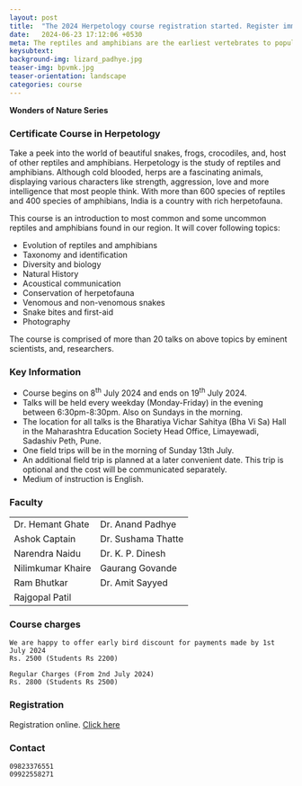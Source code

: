 ```yaml
---
layout: post
title:  "The 2024 Herpetology course registration started. Register immediately to book your place."
date:   2024-06-23 17:12:06 +0530
meta: The reptiles and amphibians are the earliest vertebrates to populate the land. This course conducted by eminent experts on reptiles and amphibians is a great introduction to the fantastic variety of snakes, lizards, frogs, crocodiles and other herpetofauna that inhabits our region. The course includes field visits on weekends for first hand primer and presentations covering variety of topics from identification to evolution. The course is open to all and will be conducted between 8th July - 19th July 2024 at the Bharatiya Vichar Sahitya Hall, Limayewadi, Sadashiv Peth, Pune.
keysubtext:
background-img: lizard_padhye.jpg
teaser-img: bpvmk.jpg
teaser-orientation: landscape
categories: course
---
```


**Wonders of Nature Series**

### Certificate Course in Herpetology

Take a peek into the world of beautiful snakes, frogs, crocodiles, and, host of other
reptiles and amphibians. Herpetology is the study of reptiles and amphibians.
Although cold blooded, herps are a fascinating animals, displaying various
characters like strength, aggression, love and more intelligence that most
people think. With more than 600 species of reptiles and 400 species of
amphibians, India is a country with rich herpetofauna.

This course is an introduction to most common and some uncommon reptiles and
amphibians found in our region. It will cover following topics:

+ Evolution of reptiles and amphibians
+ Taxonomy and identification
+ Diversity and biology
+ Natural History
+ Acoustical communication
+ Conservation of herpetofauna
+ Venomous and non-venomous snakes
+ Snake bites and first-aid
+ Photography

The course is comprised of more than 20 talks on above topics by eminent
scientists, and, researchers.


### Key Information ###
+ Course begins on 8<sup>th</sup> July 2024 and ends on 19<sup>th</sup> July 2024.
+ Talks will be held every weekday (Monday-Friday) in the evening between 6:30pm-8:30pm. Also on Sundays in the morning.
+ The location for all talks is the Bharatiya Vichar Sahitya (Bha Vi Sa) Hall in the Maharashtra Education Society Head Office, Limayewadi, Sadashiv Peth, Pune.
+ One field trips will be in the morning of Sunday 13th July.
+ An additional field trip is planned at a later convenient date. This trip is optional and the cost will be communicated separately.
+ Medium of instruction is English.


### Faculty
<table class="table table-striped">
    <tr>
    <td>Dr. Hemant Ghate</td>
    <td>Dr. Anand Padhye</td>
    </tr> <tr>
    <td>Ashok Captain</td>
    <td>Dr. Sushama Thatte</td>
    </tr> <tr>
    <td>Narendra Naidu</td>
    <td>Dr. K. P. Dinesh</td>
    </tr> <tr>
    <td>Nilimkumar Khaire</td>
    <td>Gaurang Govande</td>
    </tr>
    <tr>
    <td>Ram Bhutkar</td>
    <td>Dr. Amit Sayyed</td>
    </tr> <tr>
    <td>Rajgopal Patil</td>
    </tr>
</table>

### Course charges
    We are happy to offer early bird discount for payments made by 1st July 2024
    Rs. 2500 (Students Rs 2200)

    Regular Charges (From 2nd July 2024)
    Rs. 2800 (Students Rs 2500)


### Registration
Registration online. <a href="https://forms.gle/xS7YuiyF2x7LQHNw8">Click here</a>

### Contact
    09823376551
    09922558271
